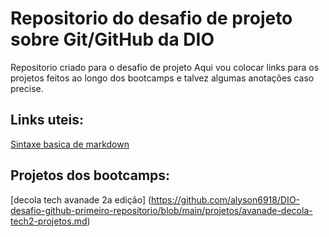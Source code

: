 # Repositorio do desafio de projeto sobre Git/GitHub da DIO
Repositorio criado para o desafio de projeto
Aqui vou colocar links para os projetos feitos ao longo dos bootcamps e talvez algumas anotações caso precise.

## Links uteis:
[Sintaxe basica de markdown](https://www.markdownguide.org/basic-syntax/)

## Projetos dos bootcamps:
[decola tech avanade 2a edição] (https://github.com/alyson6918/DIO-desafio-github-primeiro-repositorio/blob/main/projetos/avanade-decola-tech2-projetos.md)
